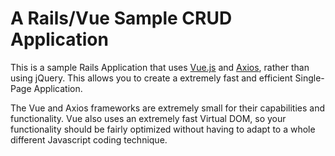 # A Rails/Vue Sample CRUD Application

This is a sample Rails Application that uses [Vue.js](https://vuejs.org/) and [Axios](https://github.com/mzabriskie/axios), rather than using jQuery.
This allows you to create a extremely fast and efficient Single-Page Application.

The Vue and Axios frameworks are extremely small for their capabilities and functionality. Vue also uses an extremely fast Virtual DOM, so your functionality should be fairly optimized without having to adapt to a whole different Javascript coding technique.
